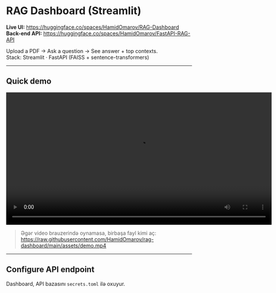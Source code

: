 # RAG Dashboard (Streamlit)

**Live UI:** https://huggingface.co/spaces/HamidOmarov/RAG-Dashboard  
**Back-end API:** https://huggingface.co/spaces/HamidOmarov/FastAPI-RAG-API

Upload a PDF → Ask a question → See answer + top contexts.  
Stack: Streamlit · FastAPI (FAISS + sentence-transformers)

---

## Quick demo

<!-- DİQQƏT: raw.githubusercontent.com istifadə olunur (blob deyil!) -->
<video src="https://raw.githubusercontent.com/HamidOmarov/rag-dashboard/main/assets/demo.mp4" controls width="720"></video>

> Əgər video brauzerində oynamasa, birbaşa fayl kimi aç:  
> https://raw.githubusercontent.com/HamidOmarov/rag-dashboard/main/assets/demo.mp4

---

## Configure API endpoint
Dashboard, API bazasını `secrets.toml` ilə oxuyur.

